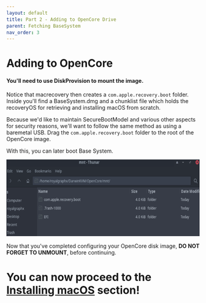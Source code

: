 ```yaml
---
layout: default
title: Part 2 - Adding to OpenCore Drive
parent: Fetching BaseSystem
nav_order: 3
---
```


# Adding to OpenCore
#### You'll need to use DiskProvision to mount the image.

Notice that macrecovery then creates a ``com.apple.recovery.boot`` folder. Inside you'll find a BaseSystem.dmg and a chunklist file which holds the recoveryOS for retrieving and installing macOS from scratch.

Because we'd like to maintain SecureBootModel and various other aspects for security reasons, we'll want to follow the same method as using a baremetal USB. Drag the ``com.apple.recovery.boot`` folder to the root of the OpenCore image.

With this, you can later boot Base System.

<p align="center">
  <img width="650" height="200" src="../../assets/BaseSystemInstallLegacyScreenshot.png">
</p>

Now that you've completed configuring your OpenCore disk image, **DO NOT FORGET TO UNMOUNT**, before continuing.

<h1>You can now proceed to the <a href="../06-InstallingmacOS/">Installing macOS</a> section!</h1>
